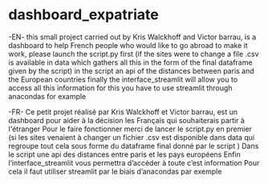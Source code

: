 # dashboard_expatriate
-EN-
this small project carried out by Kris Walckhoff and Victor barrau,
is a dashboard to help French people who would like to go abroad to make it work, 
please launch the script.py first
(if the sites were to change a file .csv is available in data which gathers all this 
in the form of the final dataframe given by the script) in the script an api of the distances between paris and the European countries
finally the interface_streamlit will allow you to access all this information for this you have to use streamlit through anacondas for example



-FR-
Ce petit projet réalisé par Kris Walckhoff et Victor barrau, est un dashboard pour aider à la décision les Français qui souhaiterais partir à l'étranger 
Pour le faire fonctionner merci de lancer le script.py en premier (si les sites venaient à changer un  fichier .csv est disponible dans data qui regroupe tout cela sous forme du dataframe final donné par le script )
Dans le script une api des distances entre paris et les pays européens
Enfin l’interface_streamlit vous permettra d’accéder à toute c’est information 
Pour cela il faut utiliser streamlit par le biais d’anacondas par exemple 
